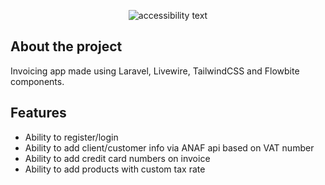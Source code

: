 <p align="center">
  <img src="https://github.com/zsoltibv/laravel-invoicing-app/blob/main/public/img/hero.png" alt="accessibility text">
</p>

## About the project

Invoicing app made using Laravel, Livewire, TailwindCSS and Flowbite components.
## Features

- Ability to register/login
- Ability to add client/customer info via ANAF api based on VAT number
- Ability to add credit card numbers on invoice
- Ability to add products with custom tax rate
